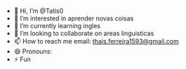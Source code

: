 - 👋 Hi, I’m @Tatis0
- 👀 I’m interested in aprender novas coisas
- 🌱 I’m currently learning ingles
- 💞️ I’m looking to collaborate on areas linguisticas
- 📫 How to reach me email: thais.ferreira1593@gmail.com
- 😄 Pronouns: 
- ⚡ Fun 
<!---
Tatis0/Tatis0 is a ✨ special ✨ repository because its `README.md` (this file) appears on your GitHub profile.
You can click the Preview link to take a look at your changes.
--->
